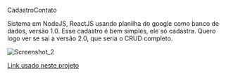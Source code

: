 CadastroContato

Sistema em NodeJS, ReactJS usando planilha do google como banco de dados, versão 1.0.
Esse cadastro é bem simples, ele só cadastra. Quero logo ver se sai a versão 2.0, que seria o CRUD completo.

![Screenshot_2](https://user-images.githubusercontent.com/11474677/98855978-a5e74680-243b-11eb-8dd5-11561a926c8d.png)

<a href="https://medium.com/@rodrigosonoki/como-criar-um-formul%C3%A1rio-usando-reactjs-e-o-google-sheet-1-2-4924601f84d3"> Link usado neste projeto</a>
